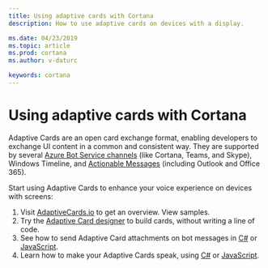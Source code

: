 ```yaml
---
title: Using adaptive cards with Cortana
description: How to use adaptive cards on devices with a display.

ms.date: 04/23/2019
ms.topic: article
ms.prod: cortana
ms.author: v-daturc

keywords: cortana
---  
```


# Using adaptive cards with Cortana  

Adaptive Cards are an open card exchange format, enabling developers to exchange UI content in a common and consistent way. They are supported by several [Azure Bot Service channels](https://docs.microsoft.com/adaptive-cards/getting-started/bots) (like Cortana, Teams, and Skype), Windows Timeline, and [Actionable Messages](https://docs.microsoft.com/outlook/actionable-messages) (including Outlook and Office 365).

Start using Adaptive Cards to enhance your voice experience on devices with screens:

1. Visit [AdaptiveCards.io](https://adaptivecards.io/) to get an overview. View samples.
1. Try the [Adaptive Card designer](https://adaptivecards.io/designer/) to build cards, without writing a line of code.
1. See how to send Adaptive Card attachments on bot messages in [C#](https://docs.microsoft.com/azure/bot-service/bot-builder-howto-add-media-attachments?view=azure-bot-service-4.0&tabs=csharp) or [JavaScript](https://docs.microsoft.com/azure/bot-service/bot-builder-howto-add-media-attachments?view=azure-bot-service-4.0&tabs=javascript).
1. Learn how to make your Adaptive Cards speak, using [C#](https://github.com/Microsoft/cortana-skills-samples/tree/master/Consumer/CSharp/V4Patches) or [JavaScript](https://github.com/Microsoft/cortana-skills-samples/tree/master/Consumer/Node/V4Patches).

<!--
Learn how to build best-of-breed Hybrid experiences and respond to both Adaptive Card inputs and voice intents.
-->
